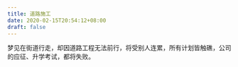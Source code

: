 ```yaml
---
title: 道路施工
date: 2020-02-15T20:54:12+08:00
draft: false
---
```


梦见在街道行走，却因道路工程无法前行，将受别人连累，所有计划皆触礁，公司的应征、升学考试，都将失败。

